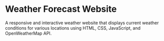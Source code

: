 # Weather Forecast Website

 A responsive and interactive weather website that displays current weather conditions for various locations using HTML, CSS, JavaScript, and OpenWeatherMap API.

